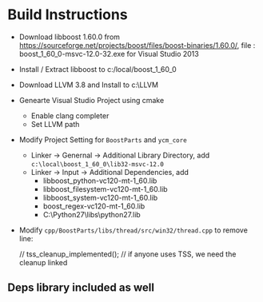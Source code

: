 # Build Instructions

* Download libboost 1.60.0 from https://sourceforge.net/projects/boost/files/boost-binaries/1.60.0/, file : boost_1_60_0-msvc-12.0-32.exe for Visual Studio 2013
* Install / Extract libboost to c:/local/boost_1_60_0
* Download LLVM 3.8 and Install to c:\LLVM
* Genearte Visual Studio Project using cmake
    * Enable clang completer
    * Set LLVM path
* Modify Project Setting for `BoostParts` and `ycm_core`
    * Linker -> Genernal -> Additional Library Directory, add `c:\local\boost_1_60_0\lib32-msvc-12.0`
    * Linker -> Input -> Additional Dependencies, add 
        * libboost_python-vc120-mt-1_60.lib
        * libboost_filesystem-vc120-mt-1_60.lib
        * libboost_system-vc120-mt-1_60.lib
        * boost_regex-vc120-mt-1_60.lib
        * C:\Python27\libs\python27.lib
* Modify `cpp/BoostParts/libs/thread/src/win32/thread.cpp` to remove line: 
    
     // tss_cleanup_implemented(); // if anyone uses TSS, we need the cleanup linked


## Deps library included as well

